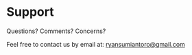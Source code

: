 # Support

Questions? Comments? Concerns?

Feel free to contact us by email at: [ryansumiantoro@gmail.com](mailto:ryansumiantoro@gmail.com)
